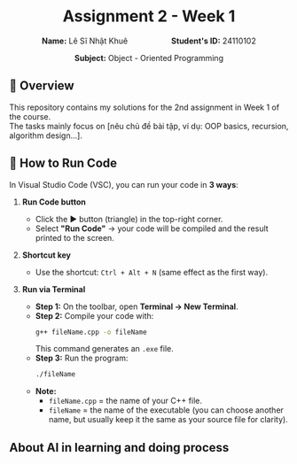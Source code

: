 <h1 align="center">Assignment 2 - Week 1</h1>

<p align="center">
  <b>Name:</b> Lê Sĩ Nhật Khuê &nbsp;&nbsp;&nbsp;&nbsp;&nbsp;&nbsp;&nbsp;&nbsp;&nbsp;&nbsp;&nbsp;&nbsp;&nbsp;&nbsp;&nbsp;&nbsp;&nbsp;&nbsp; <b>Student's ID:</b> 24110102
</p>

<p align="center">
  <b>Subject:</b> Object - Oriented Programming
</p>



## 📖 Overview
This repository contains my solutions for the 2nd assignment in Week 1 of the course.  
The tasks mainly focus on [nêu chủ đề bài tập, ví dụ: OOP basics, recursion, algorithm design...].
 
## 🚀 How to Run Code

In Visual Studio Code (VSC), you can run your code in **3 ways**:

1. **Run Code button**  
   - Click the ▶️ button (triangle) in the top-right corner.  
   - Select **"Run Code"** → your code will be compiled and the result printed to the screen.  

2. **Shortcut key**  
   - Use the shortcut: `Ctrl + Alt + N` (same effect as the first way).  

3. **Run via Terminal**  
   - **Step 1:** On the toolbar, open **Terminal → New Terminal**.  
   - **Step 2:** Compile your code with:
     ```bash
     g++ fileName.cpp -o fileName
     ```
     This command generates an `.exe` file.
   - **Step 3:** Run the program:
     ```bash
     ./fileName
     ```
   - **Note:**  
     - `fileName.cpp` = the name of your C++ file.  
     - `fileName` = the name of the executable (you can choose another name, but usually keep it the same as your source file for clarity).
    
  ## About AI in learning and doing process
